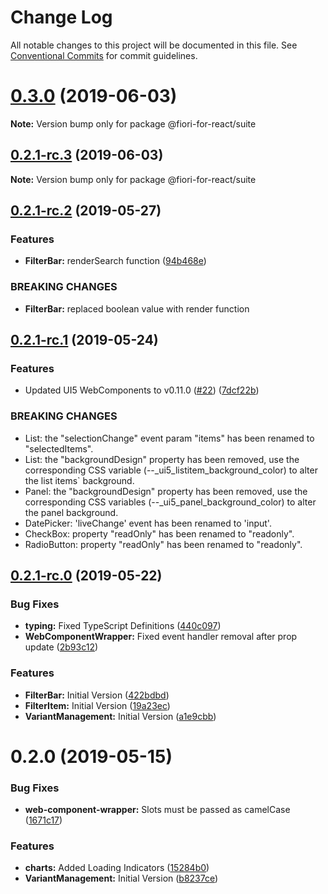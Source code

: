 # Change Log

All notable changes to this project will be documented in this file.
See [Conventional Commits](https://conventionalcommits.org) for commit guidelines.

# [0.3.0](https://github.com/SAP/fiori-for-react/compare/v0.2.1-rc.3...v0.3.0) (2019-06-03)

**Note:** Version bump only for package @fiori-for-react/suite





## [0.2.1-rc.3](https://github.com/SAP/fiori-for-react/compare/v0.2.1-rc.2...v0.2.1-rc.3) (2019-06-03)

**Note:** Version bump only for package @fiori-for-react/suite





## [0.2.1-rc.2](https://github.com/SAP/fiori-for-react/compare/v0.2.1-rc.1...v0.2.1-rc.2) (2019-05-27)


### Features

* **FilterBar:** renderSearch function ([94b468e](https://github.com/SAP/fiori-for-react/commit/94b468e))


### BREAKING CHANGES

* **FilterBar:** replaced boolean value with render function





## [0.2.1-rc.1](https://github.com/SAP/fiori-for-react/compare/v0.2.1-rc.0...v0.2.1-rc.1) (2019-05-24)


### Features

* Updated UI5 WebComponents to v0.11.0 ([#22](https://github.com/SAP/fiori-for-react/issues/22)) ([7dcf22b](https://github.com/SAP/fiori-for-react/commit/7dcf22b))


### BREAKING CHANGES

* List: the "selectionChange" event param "items" has been renamed to "selectedItems".
* List: the "backgroundDesign" property has been removed, use the corresponding CSS variable (--_ui5_listitem_background_color) to alter the list items` background.
* Panel: the "backgroundDesign" property has been removed, use the corresponding CSS variables (--_ui5_panel_background_color) to alter the panel background.
* DatePicker: 'liveChange' event has been renamed to 'input'.
* CheckBox: property "readOnly" has been renamed to "readonly".
* RadioButton: property "readOnly" has been renamed to "readonly".





## [0.2.1-rc.0](https://github.com/SAP/fiori-for-react/compare/v0.2.0...v0.2.1-rc.0) (2019-05-22)


### Bug Fixes

* **typing:** Fixed TypeScript Definitions ([440c097](https://github.com/SAP/fiori-for-react/commit/440c097))
* **WebComponentWrapper:** Fixed event handler removal after prop update ([2b93c12](https://github.com/SAP/fiori-for-react/commit/2b93c12))


### Features

* **FilterBar:** Initial Version ([422bdbd](https://github.com/SAP/fiori-for-react/commit/422bdbd))
* **FilterItem:** Initial Version ([19a23ec](https://github.com/SAP/fiori-for-react/commit/19a23ec))
* **VariantManagement:** Initial Version ([a1e9cbb](https://github.com/SAP/fiori-for-react/commit/a1e9cbb))




# 0.2.0 (2019-05-15)


### Bug Fixes

* **web-component-wrapper:** Slots must be passed as camelCase ([1671c17](https://github.com/SAP/fiori-for-react/commit/1671c17))


### Features

* **charts:** Added Loading Indicators ([15284b0](https://github.com/SAP/fiori-for-react/commit/15284b0))
* **VariantManagement:** Initial Version ([b8237ce](https://github.com/SAP/fiori-for-react/commit/b8237ce))
